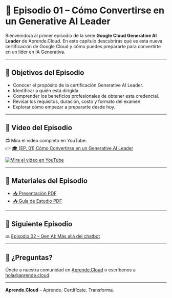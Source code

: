# 📘 Episodio 01 – Cómo Convertirse en un Generative AI Leader

Bienvenido/a al primer episodio de la serie **Google Cloud Generative AI Leader** de Aprende.Cloud. En este capítulo descubrirás qué es esta nueva certificación de Google Cloud y cómo puedes prepararte para convertirte en un líder en IA Generativa.

---

## 🎯 Objetivos del Episodio

- Conocer el propósito de la certificación Generative AI Leader.
- Identificar a quién está dirigida.
- Comprender los beneficios profesionales de obtener esta credencial.
- Revisar los requisitos, duración, costo y formato del examen.
- Explorar cómo empezar a prepararte desde hoy.

---

## 🎥 Video del Episodio

📺 Mira el video completo en YouTube:  
👉 [🎓 [EP. 01] Cómo Convertirse en un Generative AI Leader](https://www.youtube.com/watch?v=rVoZCRg24HM)

[![Mira el video en YouTube](https://img.youtube.com/vi/rVoZCRg24HM/0.jpg)](https://www.youtube.com/watch?v=rVoZCRg24HM)


---

## 📄 Materiales del Episodio

- [📥 Presentación PDF](./presentacion.pdf)
- [📥 Guía de Estudio PDF](./guia-de-estudio.pdf)

---

## 🧭 Siguiente Episodio

🔜 [Episodio 02 – Gen AI: Más allá del chatbot](../ctr-gcp-generative-ai-leader-ep-02/)

---

## 💬 ¿Preguntas?

Únete a nuestra comunidad en [Aprende.Cloud](https://www.youtube.com/@AprendeCloud) o escríbenos a hola@aprende.cloud.

---

**Aprende.Cloud** – Aprende. Certifícate. Transforma.
